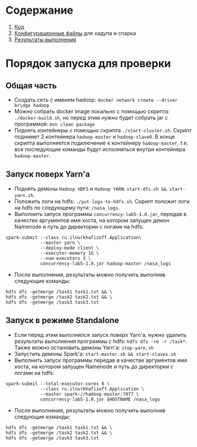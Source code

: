 # Содержание

1. [Код][1]
2. [Конфигурационные файлы][2] для хадупа и спарка
3. [Результаты выполнения][3]

# Порядок запуска для проверки
## Общая часть
* Создать сеть с именем hadoop: `docker network create --driver bridge hadoop`
* Можно собрать docker image локально c помощью скрипта: `./docker-build.sh`, но перед этим нужно будет собрать jar с программой: `mvn clean package`
* Поднять контейнеры с помощью скрипта `./start-cluster.sh`. Скрипт поднимет 2 контейнера `hadoop-master` и `hadoop-slave0`. В конце скрипта выполняется подключение к контейнеру `hadoop-master`, т.е. все последующие команды будут исполняться внутри контейнера `hadoop-master`.
## Запуск поверх Yarn'a
* Поднять демоны `Hadoop HDFS` и `Hadoop YARN`: `start-dfs.sh && start-yarn.sh`. 
* Положить логи на hdfs: `./put-logs-to-hdfs.sh`. Скрипт положит логи на hdfs по следующему пути: `/nasa_logs`.
* Выполнить запуск программы `concurrency-lab5-1.0.jar`, передав в качестве аргументов имя хоста, на котором запущен демон Namenode и путь до директории с логами на hdfs:
```shell
spark-submit --class ru.ilnurkhafizoff.Application\
             --master yarn \
             --deploy-mode client \
             --executor-memory 1G \
             --num-executors 3 \
             concurrency-lab5-1.0.jar hadoop-master /nasa_logs
```
* После выполнения, результаты можно получить выполнив следующие команды: 
```shell
hdfs dfs -getmerge /task1 task1.txt && \
hdfs dfs -getmerge /task2 task2.txt && \
hdfs dfs -getmerge /task3 task3.txt
```
## Запуск в режиме Standalone
* Если перед этим выполнялся запуск поверх Yarn'a, нужно удалить результаты выполнения программы с hdfs: `hdfs dfs -rm -r /task*`. Также можно остановить демоны Yarn'a: `stop-yarn.sh`
* Запустить демоны Spark'а: `start-master.sh && start-slaves.sh`
* Выполнить запуск программы передав в качестве аргументов имя хоста, на котором запущен Namenode и путь до директории с логами на hdfs:
```shell
spark-submit --total-executor-cores 8 \
             --class ru.ilnurkhafizoff.Application \
             --master spark://hadoop-master:7077 \
             concurrency-lab5-1.0.jar $HOSTNAME /nasa_logs
```
* После выполнения, результаты можно получить выполнив следующие команды: 
```shell
hdfs dfs -getmerge /task1 task1.txt && \
hdfs dfs -getmerge /task2 task2.txt && \
hdfs dfs -getmerge /task3 task3.txt
```

[1]: https://github.com/elysium11/concurrency-lab5/tree/master/src/main/java/ru/ilnurkhafizoff
[2]: https://github.com/elysium11/concurrency-lab5/tree/master/conf
[3]: https://github.com/elysium11/concurrency-lab5/tree/master/results